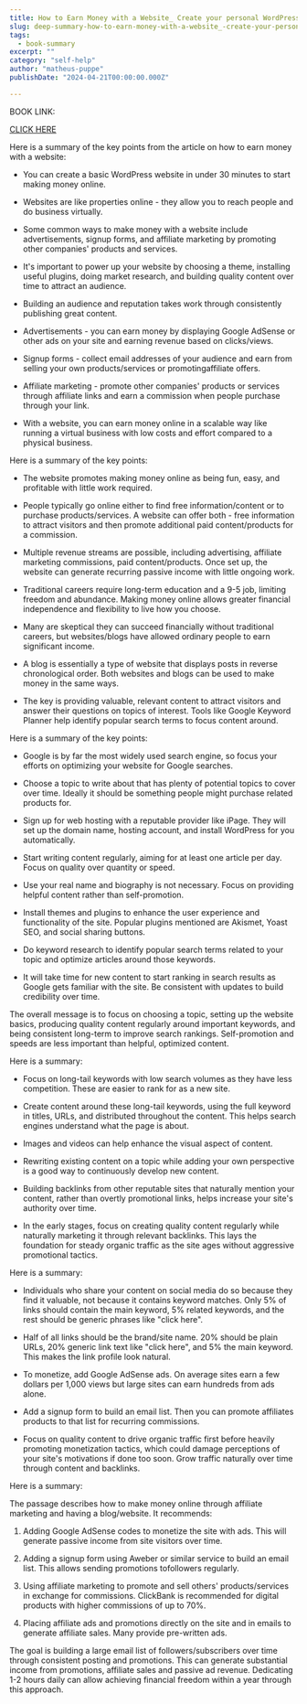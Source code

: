 ```yaml
---
title: How to Earn Money with a Website_ Create your personal WordPress website in less than 30 minutes and start earning money in less than 30 days - Mathew, Jack
slug: deep-summary-how-to-earn-money-with-a-website_-create-your-personal-wordpress-website-in-less-than-30-minutes-and-start-earning-money-in-less-than-30-days-mathew-jack
tags: 
  - book-summary
excerpt: ""
category: "self-help"
author: "matheus-puppe"
publishDate: "2024-04-21T00:00:00.000Z"

---
```


BOOK LINK:

[CLICK HERE](https://www.amazon.com/gp/search?ie=UTF8&tag=matheuspupp0a-20&linkCode=ur2&linkId=4410b525877ab397377c2b5e60711c1a&camp=1789&creative=9325&index=books&keywords=how-to-earn-money-with-a-website_-create-your-personal-wordpress-website-in-less-than-30-minutes-and-start-earning-money-in-less-than-30-days-mathew-jack)



 Here is a summary of the key points from the article on how to earn money with a website:

- You can create a basic WordPress website in under 30 minutes to start making money online. 

- Websites are like properties online - they allow you to reach people and do business virtually. 

- Some common ways to make money with a website include advertisements, signup forms, and affiliate marketing by promoting other companies' products and services.

- It's important to power up your website by choosing a theme, installing useful plugins, doing market research, and building quality content over time to attract an audience. 

- Building an audience and reputation takes work through consistently publishing great content. 

- Advertisements - you can earn money by displaying Google AdSense or other ads on your site and earning revenue based on clicks/views. 

- Signup forms - collect email addresses of your audience and earn from selling your own products/services or promotingaffiliate offers.

- Affiliate marketing - promote other companies' products or services through affiliate links and earn a commission when people purchase through your link.  

- With a website, you can earn money online in a scalable way like running a virtual business with low costs and effort compared to a physical business.

 Here is a summary of the key points:

- The website promotes making money online as being fun, easy, and profitable with little work required. 

- People typically go online either to find free information/content or to purchase products/services. A website can offer both - free information to attract visitors and then promote additional paid content/products for a commission. 

- Multiple revenue streams are possible, including advertising, affiliate marketing commissions, paid content/products. Once set up, the website can generate recurring passive income with little ongoing work. 

- Traditional careers require long-term education and a 9-5 job, limiting freedom and abundance. Making money online allows greater financial independence and flexibility to live how you choose. 

- Many are skeptical they can succeed financially without traditional careers, but websites/blogs have allowed ordinary people to earn significant income. 

- A blog is essentially a type of website that displays posts in reverse chronological order. Both websites and blogs can be used to make money in the same ways.

- The key is providing valuable, relevant content to attract visitors and answer their questions on topics of interest. Tools like Google Keyword Planner help identify popular search terms to focus content around.

 Here is a summary of the key points:

- Google is by far the most widely used search engine, so focus your efforts on optimizing your website for Google searches. 

- Choose a topic to write about that has plenty of potential topics to cover over time. Ideally it should be something people might purchase related products for. 

- Sign up for web hosting with a reputable provider like iPage. They will set up the domain name, hosting account, and install WordPress for you automatically. 

- Start writing content regularly, aiming for at least one article per day. Focus on quality over quantity or speed. 

- Use your real name and biography is not necessary. Focus on providing helpful content rather than self-promotion. 

- Install themes and plugins to enhance the user experience and functionality of the site. Popular plugins mentioned are Akismet, Yoast SEO, and social sharing buttons.

- Do keyword research to identify popular search terms related to your topic and optimize articles around those keywords. 

- It will take time for new content to start ranking in search results as Google gets familiar with the site. Be consistent with updates to build credibility over time.

The overall message is to focus on choosing a topic, setting up the website basics, producing quality content regularly around important keywords, and being consistent long-term to improve search rankings. Self-promotion and speeds are less important than helpful, optimized content.

 Here is a summary:

- Focus on long-tail keywords with low search volumes as they have less competition. These are easier to rank for as a new site. 

- Create content around these long-tail keywords, using the full keyword in titles, URLs, and distributed throughout the content. This helps search engines understand what the page is about. 

- Images and videos can help enhance the visual aspect of content. 

- Rewriting existing content on a topic while adding your own perspective is a good way to continuously develop new content. 

- Building backlinks from other reputable sites that naturally mention your content, rather than overtly promotional links, helps increase your site's authority over time. 

- In the early stages, focus on creating quality content regularly while naturally marketing it through relevant backlinks. This lays the foundation for steady organic traffic as the site ages without aggressive promotional tactics.

 Here is a summary:

- Individuals who share your content on social media do so because they find it valuable, not because it contains keyword matches. Only 5% of links should contain the main keyword, 5% related keywords, and the rest should be generic phrases like "click here". 

- Half of all links should be the brand/site name. 20% should be plain URLs, 20% generic link text like "click here", and 5% the main keyword. This makes the link profile look natural. 

- To monetize, add Google AdSense ads. On average sites earn a few dollars per 1,000 views but large sites can earn hundreds from ads alone. 

- Add a signup form to build an email list. Then you can promote affiliates products to that list for recurring commissions. 

- Focus on quality content to drive organic traffic first before heavily promoting monetization tactics, which could damage perceptions of your site's motivations if done too soon. Grow traffic naturally over time through content and backlinks.

 Here is a summary:

The passage describes how to make money online through affiliate marketing and having a blog/website. It recommends:

1) Adding Google AdSense codes to monetize the site with ads. This will generate passive income from site visitors over time. 

2) Adding a signup form using Aweber or similar service to build an email list. This allows sending promotions tofollowers regularly. 

3) Using affiliate marketing to promote and sell others' products/services in exchange for commissions. ClickBank is recommended for digital products with higher commissions of up to 70%. 

4) Placing affiliate ads and promotions directly on the site and in emails to generate affiliate sales. Many provide pre-written ads.

The goal is building a large email list of followers/subscribers over time through consistent posting and promotions. This can generate substantial income from promotions, affiliate sales and passive ad revenue. Dedicating 1-2 hours daily can allow achieving financial freedom within a year through this approach.